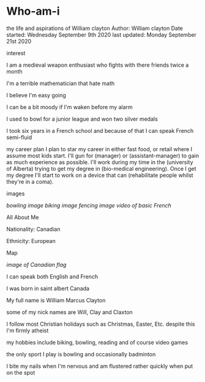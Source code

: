 # Who-am-i
the life and aspirations of William clayton   Author: William clayton    Date started: Wednesday September 9th 2020     last updated: Monday September 21st  2020

interest

  I am a medieval weapon enthusiast who fights with there friends twice a month

  I'm a terrible mathematician that hate math

  I believe I'm easy going

  I can be a bit moody if I'm waken before my alarm

  I used to bowl for a junior league and won two silver medals

  I took six years in a French school and because of that I can speak French semi-fluid

my career plan
  I plan to star my career in either fast food, or retail where I assume most kids start. I'll gun for (manager) or (assistant-manager) to gain as much experience as possible. I'll work during my time in the (university of Alberta) trying to get my degree in (bio-medical engineering). Once I get my degree I'll start to work on a device that can (rehabilitate people whilst they're in a coma).

images

*bowling image* *biking image* *fencing image* *video of basic French*

All About Me

Nationality: Canadian

Ethnicity: European

Map

*image of Canadian flag*

I can speak both English  and French

I was born in saint albert Canada

My full name is William Marcus Clayton

some of my nick names are Will, Clay and Claxton

I follow most Christian holidays such as Christmas, Easter, Etc. despite this I'm firmly atheist

my hobbies include biking, bowling, reading and of course video games

the only sport I play is bowling and occasionally badminton

I bite my nails when I'm nervous and am flustered rather quickly when put on the spot
